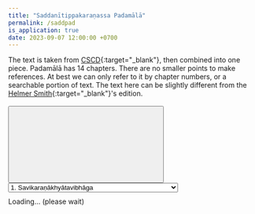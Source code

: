 ```yaml
---
title: "Saddanītippakaraṇassa Padamālā"
permalink: /saddpad
is_application: true
date: 2023-09-07 12:00:00 +0700
---
```


The text is taken from [CSCD](https://tipitaka.org/romn){:target="\_blank"}, then combined into one piece. Padamālā has 14 chapters. There are no smaller points to make references. At best we can only refer to it by chapter numbers, or a searchable portion of text. The text here can be slightly different from the [Helmer Smith](https://archive.org/details/SaddanitiAggavamsasPaliGrammar01){:target="\_blank"}'s edition.

<div id="toolbar" style="padding-bottom:10px;padding-top:3px;z-index:10;">
<span class="toolbarbg">
<button onClick="bcUtil.toggleToolBar(saddpadReader);"><svg class="icon"><use xlink:href="/assets/fontawesome/custom.svg#window-maximize"></use></svg></button>
<select id="chapterselector" onChange="saddpadReader.goChapter();">
<option value="1">1. Savikaraṇākhyātavibhāga</option>
<option value="2">2. Bhavatikriyāpadamālāvibhāga</option>
<option value="3">3. Pakiṇṇakavinicchaya</option>
<option value="4">4. Bhūdhātumayanāmikarūpavibhāga</option>
<option value="5">5. Okārantapulliṅganāmikapadamālā</option>
<option value="6">6. Ākārantapulliṅganāmikapadamālā</option>
<option value="7">7. Niggahītantapulliṅganāmikapadamālā</option>
<option value="8">8. Itthiliṅganāmikapadamālā</option>
<option value="9">9. Napuṃsakaliṅganāmikapadamālā</option>
<option value="10">10. Liṅgattayamissakanāmikapadamālā</option>
<option value="11">11. Vāccābhidheyyaliṅgādiparidīpananāmikapadamālā</option>
<option value="12">12. Sabbanāmataṃsadisanāmanāmikapadamālā</option>
<option value="13">13. Savinicchayasaṅkhyānāmanāmikapadamālā</option>
<option value="14">14. Atthattikavibhāga</option>
</select>
</span>
</div>
<div id="textdisplay" class="textdisplay">Loading... (please wait)</div>
<script src="/assets/js/saddpadreader.js"></script>
<script src="/assets/js/pako_inflate.min.js"></script>
<script>
saddpadReader.util = bcUtil;
saddpadReader.loadText();
</script>

